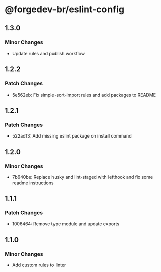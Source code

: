 # @forgedev-br/eslint-config

## 1.3.0

### Minor Changes

- Update rules and publish workflow

## 1.2.2

### Patch Changes

- 5e562eb: Fix simple-sort-import rules and add packages to README

## 1.2.1

### Patch Changes

- 522ad13: Add missing eslint package on install command

## 1.2.0

### Minor Changes

- 7b640be: Replace husky and lint-staged with lefthook and fix some readme instructions

## 1.1.1

### Patch Changes

- 1006464: Remove type module and update exports

## 1.1.0

### Minor Changes

- Add custom rules to linter
